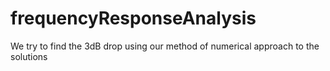 # frequencyResponseAnalysis
We try to find the 3dB drop using our method of numerical approach to the solutions
